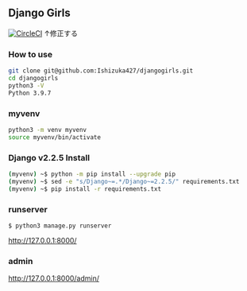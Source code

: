 ## Django Girls

[![CircleCI](https://circleci.com/gh/suwa3/djangogirls.svg?style=svg)](https://circleci.com/gh/suwa3/djangogirls)
↑修正する

### How to use
```sh
git clone git@github.com:Ishizuka427/djangogirls.git
cd djangogirls
python3 -V                 
Python 3.9.7
```
### myvenv
```sh
python3 -m venv myvenv
source myvenv/bin/activate
```
### Django v2.2.5 Install
```sh
(myvenv) ~$ python -m pip install --upgrade pip
(myvenv) ~$ sed -e "s/Django~=.*/Django~=2.2.5/" requirements.txt
(myvenv) ~$ pip install -r requirements.txt
```
### runserver
```
$ python3 manage.py runserver
```

http://127.0.0.1:8000/

### admin 
http://127.0.0.1:8000/admin/
